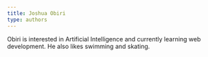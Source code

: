 ```yaml
---
title: Joshua Obiri
type: authors
---
```

Obiri is interested in Artificial Intelligence and currently learning web development. He also likes swimming and skating.